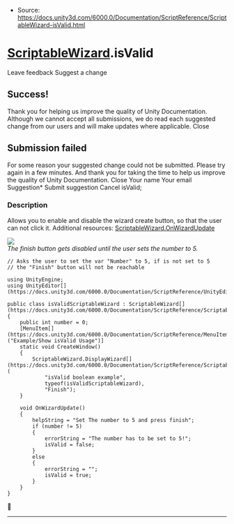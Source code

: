 * Source: https://docs.unity3d.com/6000.0/Documentation/ScriptReference/ScriptableWizard-isValid.html

#  [ScriptableWizard](https://docs.unity3d.com/6000.0/Documentation/ScriptReference/ScriptableWizard.html).isValid
Leave feedback
Suggest a change
## Success!
Thank you for helping us improve the quality of Unity Documentation. Although we cannot accept all submissions, we do read each suggested change from our users and will make updates where applicable.
Close
## Submission failed
For some reason your suggested change could not be submitted. Please <a>try again</a> in a few minutes. And thank you for taking the time to help us improve the quality of Unity Documentation.
Close
Your name Your email Suggestion* Submit suggestion
Cancel
isValid; 
### Description
Allows you to enable and disable the wizard create button, so that the user can not click it.
Additional resources: [ScriptableWizard.OnWizardUpdate](https://docs.unity3d.com/6000.0/Documentation/ScriptReference/ScriptableWizard.OnWizardUpdate.html)  
  
![](https://docs.unity3d.com/6000.0/Documentation/StaticFiles/ScriptRefImages/isValidScriptableWizard.png)  
_The finish button gets disabled until the user sets the number to 5._
```
// Asks the user to set the var "Number" to 5, if is not set to 5
// the "Finish" button will not be reachable  
  
using UnityEngine;
using UnityEditor[](https://docs.unity3d.com/6000.0/Documentation/ScriptReference/UnityEditor.html);  
  
public class isValidScriptableWizard : ScriptableWizard[](https://docs.unity3d.com/6000.0/Documentation/ScriptReference/ScriptableWizard.html)
{
    public int number = 0;
    [MenuItem[](https://docs.unity3d.com/6000.0/Documentation/ScriptReference/MenuItem.html)("Example/Show isValid Usage")]
    static void CreateWindow()
    {
        ScriptableWizard.DisplayWizard[](https://docs.unity3d.com/6000.0/Documentation/ScriptReference/ScriptableWizard.DisplayWizard.html)(
            "isValid boolean example",
            typeof(isValidScriptableWizard),
            "Finish");
    }  
  
    void OnWizardUpdate()
    {
        helpString = "Set The number to 5 and press finish";
        if (number != 5)
        {
            errorString = "The number has to be set to 5!";
            isValid = false;
        }
        else
        {
            errorString = "";
            isValid = true;
        }
    }
}

```

* * *
